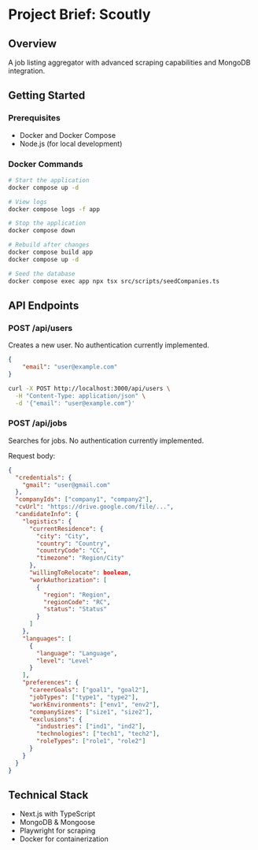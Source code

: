 # Project Brief: Scoutly

## Overview

A job listing aggregator with advanced scraping capabilities and MongoDB integration.

## Getting Started

### Prerequisites

- Docker and Docker Compose
- Node.js (for local development)

### Docker Commands

```bash
# Start the application
docker compose up -d

# View logs
docker compose logs -f app

# Stop the application
docker compose down

# Rebuild after changes
docker compose build app
docker compose up -d

# Seed the database
docker compose exec app npx tsx src/scripts/seedCompanies.ts
```

## API Endpoints

### POST /api/users

Creates a new user. No authentication currently implemented.

```json
{
	"email": "user@example.com"
}
```

```bash
curl -X POST http://localhost:3000/api/users \
  -H "Content-Type: application/json" \
  -d '{"email": "user@example.com"}'

```

### POST /api/jobs

Searches for jobs. No authentication currently implemented.

Request body:

```json
{
  "credentials": {
    "gmail": "user@gmail.com"
  },
  "companyIds": ["company1", "company2"],
  "cvUrl": "https://drive.google.com/file/...",
  "candidateInfo": {
    "logistics": {
      "currentResidence": {
        "city": "City",
        "country": "Country",
        "countryCode": "CC",
        "timezone": "Region/City"
      },
      "willingToRelocate": boolean,
      "workAuthorization": [
        {
          "region": "Region",
          "regionCode": "RC",
          "status": "Status"
        }
      ]
    },
    "languages": [
      {
        "language": "Language",
        "level": "Level"
      }
    ],
    "preferences": {
      "careerGoals": ["goal1", "goal2"],
      "jobTypes": ["type1", "type2"],
      "workEnvironments": ["env1", "env2"],
      "companySizes": ["size1", "size2"],
      "exclusions": {
        "industries": ["ind1", "ind2"],
        "technologies": ["tech1", "tech2"],
        "roleTypes": ["role1", "role2"]
      }
    }
  }
}
```

## Technical Stack

- Next.js with TypeScript
- MongoDB & Mongoose
- Playwright for scraping
- Docker for containerization
